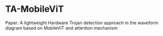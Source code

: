 # TA-MobileViT
Paper: A lightweight Hardware Trojan detection approach in the waveform diagram based on MobileViT and attention mechanism 
